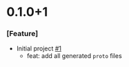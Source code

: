 # 0.1.0+1
### [Feature]
- Initial project [#1](https://github.com/esmaeil-ahmadipour/flutter_pactus_grpc/pull/2)
    - feat: add all generated `proto` files
